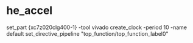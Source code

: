 # he_accel

set_part {xc7z020clg400-1} -tool vivado
create_clock -period 10 -name default
set_directive_pipeline "top_function/top_function_label0"

